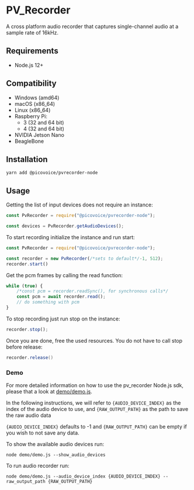 # PV_Recorder

A cross platform audio recorder that captures single-channel audio at a sample rate of 16kHz.

## Requirements

- Node.js 12+

## Compatibility

- Windows (amd64)
- macOS (x86_64)
- Linux (x86_64)
- Raspberry Pi:
    - 3 (32 and 64 bit)
    - 4 (32 and 64 bit)
- NVIDIA Jetson Nano
- BeagleBone

## Installation

```console
yarn add @picovoice/pvrecorder-node
```

## Usage

Getting the list of input devices does not require an instance:

```javascript
const PvRecorder = require("@picovoice/pvrecorder-node");

const devices = PvRecorder.getAudioDevices();
```

To start recording initialize the instance and run start:

```javascript
const PvRecorder = require("@picovoice/pvrecorder-node");

const recorder = new PvRecorder(/*sets to default*/-1, 512);
recorder.start()
```

Get the pcm frames by calling the read function:

```javascript
while (true) {
    /*const pcm = recorder.readSync(), for synchronous calls*/
    const pcm = await recorder.read();
    // do something with pcm
}
```

To stop recording just run stop on the instance:

```javascript
recorder.stop();
```

Once you are done, free the used resources. You do not have to call stop before release:

```csharp
recorder.release()
```

### Demo

For more detailed information on how to use the pv_recorder Node.js sdk, please that a look at [demo/demo.js](demo/demo.js). 

In the following instructions, we will refer to  `{AUDIO_DEVICE_INDEX}` as the index of the audio device to use, and `{RAW_OUTPUT_PATH}` as the path to save the raw audio data 

`{AUDIO_DEVICE_INDEX}` defaults to -1 and `{RAW_OUTPUT_PATH}` can be empty if you wish to not save any data.

To show the available audio devices run:

```console
node demo/demo.js --show_audio_devices
```

To run audio recorder run:

```console
node demo/demo.js --audio_device_index {AUDIO_DEVICE_INDEX} --raw_output_path {RAW_OUTPUT_PATH}
```

